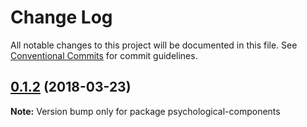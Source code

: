# Change Log

All notable changes to this project will be documented in this file.
See [Conventional Commits](https://conventionalcommits.org) for commit guidelines.

<a name="0.1.2"></a>
## [0.1.2](https://github.com/kwarpechowski/Components-for-psychological-research/compare/v0.1.1...v0.1.2) (2018-03-23)




**Note:** Version bump only for package psychological-components

